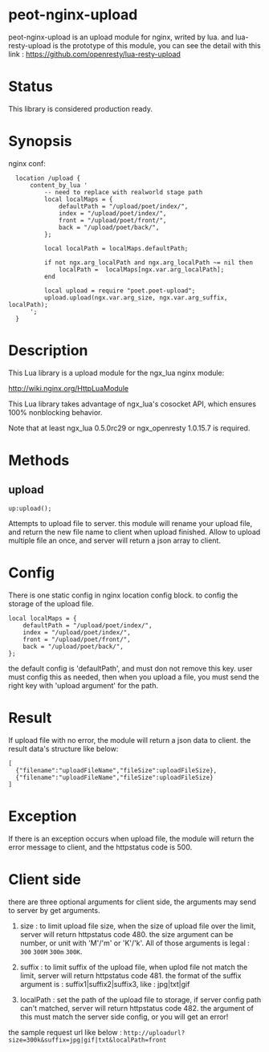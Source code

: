 peot-nginx-upload
=================

peot-nginx-upload is an upload module for nginx, writed by lua.
and lua-resty-upload is the prototype of this module, you can see the detail with this link : https://github.com/openresty/lua-resty-upload

Status
======

This library is considered production ready.

Synopsis
========

nginx conf:

```
  location /upload {
      content_by_lua '
          -- need to replace with realworld stage path
          local localMaps = {
              defaultPath = "/upload/poet/index/",
              index = "/upload/poet/index/",
              front = "/upload/poet/front/",
              back = "/upload/poet/back/",
          };

          local localPath = localMaps.defaultPath;

          if not ngx.arg_localPath and ngx.arg_localPath ~= nil then  
              localPath =  localMaps[ngx.var.arg_localPath];
          end     

          local upload = require "poet.poet-upload";
          upload.upload(ngx.var.arg_size, ngx.var.arg_suffix, localPath);
      ';
  }
```

Description
===========

This Lua library is a upload module for the ngx_lua nginx module:

http://wiki.nginx.org/HttpLuaModule

This Lua library takes advantage of ngx_lua's cosocket API, which ensures 100% nonblocking behavior.

Note that at least ngx_lua 0.5.0rc29 or ngx_openresty 1.0.15.7 is required.


Methods
=======

upload
------
`up:upload();`

Attempts to upload file to server.
this module will rename your upload file, and return the new file name to client when upload finished.
Allow to upload multiple file an once, and server will return a json array to client.

Config
=======
There is one static config in nginx location config block. to config the storage of the upload file.
```
local localMaps = {
    defaultPath = "/upload/poet/index/",
    index = "/upload/poet/index/",
    front = "/upload/poet/front/",
    back = "/upload/poet/back/",
};
```
the default config is 'defaultPath', and must don not remove this key.
user must config this as needed, then when you upload a file, you must send the right key with 'upload argument' for the path.

Result
===========
If upload file with no error, the module will return a json data to client.
the result data's structure like below:
```
[
  {"filename":"uploadFileName","fileSize":uploadFileSize},
  {"filename":"uploadFileName","fileSize":uploadFileSize}
]
```

Exception
===========

If there is an exception occurs when upload file, the module will return the error message to client, and the httpstatus code is 500.

Client side
===========

there are three optional arguments for client side, the arguments may send to server by get arguments.

1. size : to limit upload file size, when the size of upload file over the limit, server will return httpstatus code 480.
          the size argument can be number, or unit with 'M'/'m' or 'K'/'k'. All of those arguments is legal : `300` `300M` `300m` `300K`.

2. suffix : to limit suffix of the upload file, when uplod file not match the limit, server will return httpstatus code 481.
          the format of the suffix argument is : suffix1|suffix2|suffix3, like : jpg|txt|gif
          
3. localPath : set the path of the upload file to storage, if server config path can't matched, server will return httpstatus code 482.
          the argument of this must match the server side config, or you will get an error!

the sample request url like below :
`http://uploadurl?size=300k&suffix=jpg|gif|txt&localPath=front`

